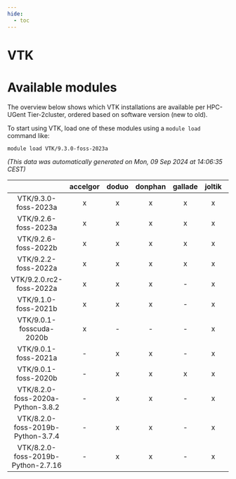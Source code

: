 ```yaml
---
hide:
  - toc
---
```


VTK
===

# Available modules


The overview below shows which VTK installations are available per HPC-UGent Tier-2cluster, ordered based on software version (new to old).

To start using VTK, load one of these modules using a `module load` command like:

```shell
module load VTK/9.3.0-foss-2023a
```

*(This data was automatically generated on Mon, 09 Sep 2024 at 14:06:35 CEST)*  

| |accelgor|doduo|donphan|gallade|joltik|shinx|skitty|
| :---: | :---: | :---: | :---: | :---: | :---: | :---: | :---: |
|VTK/9.3.0-foss-2023a|x|x|x|x|x|x|x|
|VTK/9.2.6-foss-2023a|x|x|x|x|x|x|x|
|VTK/9.2.6-foss-2022b|x|x|x|x|x|x|x|
|VTK/9.2.2-foss-2022a|x|x|x|x|x|-|x|
|VTK/9.2.0.rc2-foss-2022a|x|x|x|-|x|-|x|
|VTK/9.1.0-foss-2021b|x|x|x|-|x|-|x|
|VTK/9.0.1-fosscuda-2020b|x|-|-|-|x|-|-|
|VTK/9.0.1-foss-2021a|-|x|x|-|x|-|x|
|VTK/9.0.1-foss-2020b|-|x|x|x|x|-|x|
|VTK/8.2.0-foss-2020a-Python-3.8.2|-|x|x|-|x|-|x|
|VTK/8.2.0-foss-2019b-Python-3.7.4|-|x|x|-|x|-|x|
|VTK/8.2.0-foss-2019b-Python-2.7.16|-|x|x|-|x|-|x|
